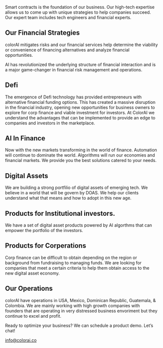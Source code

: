 Smart contracts is the foundation of our business. Our high-tech expertise allows us to come up with unique strategies to help companies succeed. Our expert team includes tech engineers and financial experts. 

## Our Financial Strategies

colorAI mitigates risks and our financial services help determine the viability or convenience of financing alternatives and analyze financial opportunities.

AI has revolutionized the underlying structure of financial interaction and is a major game-changer in financial risk management and operations.

## Defi

The emergence of Defi technology has provided entrepreneurs with alternative financial funding options. This has created a massive disruption in the financial industry, opening new opportunities for business owners to explore for corp finance and viable investment for investors. At ColorAI we understand the advantages that can be implemented  to provide an edge to companies and investors in the marketplace.


## AI In Finance

Now with the new markets transforming in the world of finance. Automation will continue to dominate the world. Algorithms will run our economies and financial markets. We provide you the best solutions catered to your needs.

## Digital Assets

We are building a strong portfilio of digital assets of emerging tech. We believe in a world that will be govern by DOAS. We help our clients understand what that means and how to adopt in this new age.

## Products for Institutional investors.

We have a set of digital asset products powered by AI algorthms that can empower the portfolio of the investors. 

## Products for Corperations

Corp finance can be difficult to obtain depending on the region or background from fundraising to managing funds. We are looking for companies that meet a certain criteria to help them obtain access to the new digital asset economy.


## Our Operations

colorAI have operations in USA, Mexico, Dominican Republic, Guatemala, & Colombia. We are mainly working with high growth companies with founders that are operating in very distressed business envoriment but they continue to excel and profit.


Ready to optimize your business? We can schedule a product demo.
Let’s chat!

info@colorai.co
  

